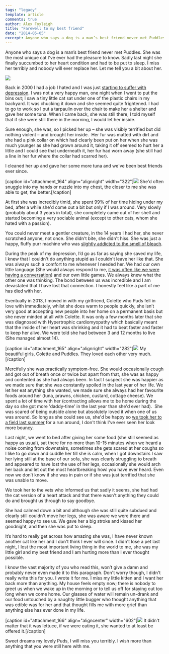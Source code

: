 ```yaml
---
tags: "legacy"
template: article 
comments: true 
author: Alex Foxleigh
title: "Farewell to my best friend"
date: "2014-05-05"
excerpt: Anyone who says a dog is a man’s best friend never met Puddles. She was the most unique cat I've ever had the pleasure to know. Sadly last night she had to be put to sleep. Let me tell you a bit about her.
---
```


Anyone who says a dog is a man’s best friend never met Puddles. She was the most unique cat I've ever had the pleasure to know. Sadly last night she finally succumbed to her heart condition and had to be put to sleep. I miss her terribly and nobody will ever replace her. Let me tell you a bit about her.

<!-- end -->

[![](http://foxleigh.me/wp-content/uploads/2012/01/image03.jpg)](http://foxleigh.me/wp-content/uploads/2012/01/image03.jpg)

Back in 2000 I had a job I hated and I was just [starting to suffer with depression](http://lxword.com/?p=91 "A beginners guide to depression."). I was not a very happy man, one night when I went to put the bins out; I saw a tiny little cat sat under one of the plastic chairs in my backyard. It was chucking it down and she seemed quite frightened. I had to go to work so I put a tarpaulin over the chair to make her a shelter and gave her some tuna. When I came back, she was still there; I told myself that if she were still there in the morning, I would let her inside.

Sure enough, she was, so I picked her up – she was visibly terrified but did nothing violent – and brought her inside.  Her fur was matted with dirt and she had a pink collar on which had clearly been put on her when she was much younger as she had grown around it, taking it off seemed to hurt her a little and I could see that underneath it, her fur had worn away (she still had a line in her fur where the collar had scarred her).

I cleaned her up and gave her some more tuna and we've been best friends ever since.

\[caption id="attachment\_164" align="alignright" width="322"\]![](http://foxleigh.me/wp-content/uploads/2014/05/149862_454930800193_656516_n.jpg) She'd often snuggle into my hands or nuzzle into my chest, the closer to me she was able to get, the better.\[/caption\]

At first she was incredibly timid, she spent 99% of her time hiding under my bed, after a while she'd come out a bit but only if I was around. Very slowly (probably about 3 years in total), she completely came out of her shell and started becoming a very sociable animal (except to other cats, whom she hated with a passion).

You could never meet a gentler creature, in the 14 years I had her, she never scratched anyone, not once. She didn't bite, she didn't hiss. She was just a happy, fluffy purr machine who was [slightly addicted to the smell of bleach](https://www.youtube.com/watch?v=5lXs_NIEtu8).

During the peak of my depression, I’d go as far as saying she saved my life, I knew that I couldn't do anything stupid as I couldn't leave her like that. She was always such a comfort to me whenever I needed her. We had our own little language (She would always respond to me, [it was often like we were having a conversation](https://www.youtube.com/watch?v=7L16sDkeUEA)) and our own little games. We always knew what the other one was thinking. The bond between us was incredible and I am devastated that I have lost that connection. I honestly feel like a part of me has died with her.

Eventually in 2013, I moved in with my girlfriend, Colette who Puds fell in love with immediately, whilst she does warm to people quickly, she isn’t very good at accepting new people into her home on a permanent basis but she never minded at all with Colette. It was only a few months later that she was diagnosed with Hypertrophic cardiomyopathy which basically meant that the inside of her heart was shrinking and it had to beat faster and faster to keep her alive. We were told she had between 3 and 12 months to live (She managed almost 14).

\[caption id="attachment\_165" align="alignright" width="282"\][![](http://foxleigh.me/wp-content/uploads/2014/05/580922_10151234476715194_1252525721_n.jpg)](http://foxleigh.me/wp-content/uploads/2014/05/580922_10151234476715194_1252525721_n.jpg) My beautiful girls, Colette and Puddles. They loved each other very much.\[/caption\]

Mercifully she was practically symptom-free. She would occasionally cough and got out of breath once or twice but apart from that, she was as happy and contented as she had always been. In fact I suspect she was happier as we made sure that she was constantly spoiled in the last year of her life. We let her eat anything she wanted, we made sure she always had her favourite foods around her (tuna, prawns, chicken, custard, cottage cheese). We spent a lot of time with her (contracting allows me to be home during the day so she got more 'daddy-time' in the last year than she'd ever had).  She was scared of being outside alone but absolutely loved it when one of us was around. So long as she could see us, she'd be happy so [we took her to a field last summer](https://www.youtube.com/watch?v=fzu5O5HVw18) for a run around, I don't think I've ever seen her look more bouncy.

Last night, we went to bed after giving her some food (she still seemed as happy as usual), sat there for no more than 10-15 minutes when we heard a noise coming from downstairs, sometimes she gets scared at her coughs so I like to go down and cuddle her till she is calm, when I got downstairs I saw her lying still at the base of our sofa, she was clearly struggling to breath and appeared to have lost the use of her legs, occasionally she would arch her back and let out the most heartbreaking howl you have ever heard. Even now we don’t know if she was in pain or if she was just terrified that she was unable to move.

We took her to the vets who informed us that sadly it seems, she had had the cat version of a heart attack and that there wasn't anything they could do and brought us through to say goodbye.

She had calmed down a bit and although she was still quite subdued and clearly still couldn't move her legs, she was aware we were there and seemed happy to see us. We gave her a big stroke and kissed her goodnight, and then she was put to sleep.

It’s hard to really get across how amazing she was, I have never known another cat like her and I don't think I ever will since. I didn't lose a pet last night, I lost the most important living thing in the world to me, she was my little girl and my best friend and I am hurting more than I ever thought possible.

I know the vast majority of you who read this, won’t give a damn and probably never even made it to this paragraph. Don't worry though, I didn't really write this for you. I wrote it for me. I miss my little kitten and I want her back more than anything. My house feels empty now; there is nobody to greet us when we wake up in the morning or to tell us off for staying out too long when we come home. Our glasses of water will remain un-drank and our food untouched by a naughty little bugger who thought anything that was edible was for her and that thought fills me with more grief than anything else has ever done in my life.

\[caption id="attachment\_166" align="aligncenter" width="602"\][![](http://foxleigh.me/wp-content/uploads/2014/05/949593_10151350635935194_955845860_o.jpg)](http://foxleigh.me/wp-content/uploads/2014/05/949593_10151350635935194_955845860_o.jpg) It didn't matter that it was lettuce, if we were eating it, she wanted to at least be offered it.\[/caption\]

Sweet dreams my lovely Puds, I will miss you terribly. I wish more than anything that you were still here with me.
